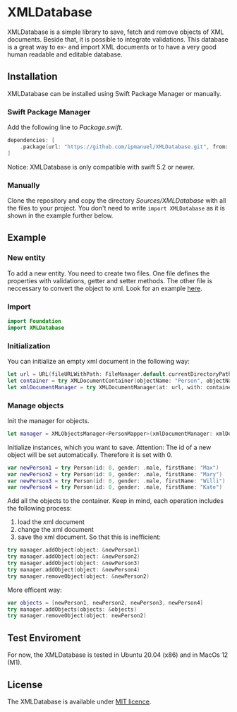 # XMLDatabase

XMLDatabase is a simple library to save, fetch and remove objects of XML documents.
Beside that, it is possible to integrate validations.
This database is a great way to ex- and import XML documents or to have a very good human readable and editable database.

## Installation

XMLDatabase can be installed using Swift Package Manager or manually.

### Swift Package Manager

Add the following line to *Package.swift*.
```swift
dependencies: [
    .package(url: "https://github.com/ipmanuel/XMLDatabase.git", from: "1.3.0")
]
```

Notice: XMLDatabase is only compatible with swift 5.2 or newer.

### Manually

Clone the repository and copy the directory *Sources/XMLDatabase* with all the files to your project.
You don't need to write `import XMLDatabase` as it is shown in the example further below.

## Example


### New entity
To add a new entity. 
You need to create two files.
One file defines the properties with validations, getter and setter methods.
The other file is neccessary to convert the object to xml.
Look for an example [here](https://github.com/ipmanuel/XMLDatabase/tree/master/Tests/XMLDatabaseTests/TestObjects).

### Import
```swift
import Foundation
import XMLDatabase
```

### Initialization
You can initialize an empty xml document in the following way:
```swift
let url = URL(fileURLWithPath: FileManager.default.currentDirectoryPath).appendingPathComponent("Persons.xml")
let container = try XMLDocumentContainer(objectName: "Person", objectNamePlural: "Persons")
let xmlDocumentManager = try XMLDocumentManager(at: url, with: container)
```
### Manage objects
Init the manager for objects.
```swift
let manager = XMLObjectsManager<PersonMapper>(xmlDocumentManager: xmlDocumentManager)
```
Initialize instances, which you want to save.
Attention: The id of a new object will be set automatically.
Therefore it is set with 0.
```swift
var newPerson1 = try Person(id: 0, gender: .male, firstName: "Max")
var newPerson2 = try Person(id: 0, gender: .male, firstName: "Mary")
var newPerson3 = try Person(id: 0, gender: .male, firstName: "Willi")
var newPerson4 = try Person(id: 0, gender: .male, firstName: "Kate")
```
Add all the objects to the container.
Keep in mind, each operation includes the following process: 
1. load the xml document
2. change the xml document 
3. save the xml document. 
So that this is inefficient:
```swift
try manager.addObject(object: &newPerson1)
try manager.addObject(object: &newPerson2)
try manager.addObject(object: &newPerson3)
try manager.addObject(object: &newPerson4)
try manager.removeObject(object: &newPerson2)
```
More efficent way:
```swift
var objects = [newPerson1, newPerson2, newPerson3, newPerson4]
try manager.addObjects(objects: &objects)
try manager.removeObject(object: newPerson2)
```

## Test Enviroment

For now, the XMLDatabase is tested in Ubuntu 20.04 (x86) and in MacOs 12 (M1).

## License

The XMLDatabase is available under [MIT licence](https://github.com/ipmanuel/XMLDatabase/blob/master/LICENSE).
